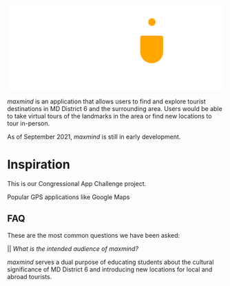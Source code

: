 ![Image of logo](./pictures/logo1.png)

*maxmind* is an application that allows users to find and explore tourist destinations in MD District 6 and the surrounding area. Users would be able to take virtual tours of the landmarks in the area or find new locations to tour in-person.

As of September 2021, *maxmind* is still in early development.

# Inspiration

This is our Congressional App Challenge project.

Popular GPS applications like Google Maps

## FAQ
These are the most common questions we have been asked:

|| *What is the intended audience of maxmind?*

*maxmind* serves a dual purpose of educating students about the cultural significance of MD District 6 and introducing new locations for local and abroad tourists.
